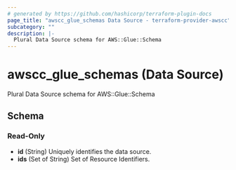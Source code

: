 ```yaml
---
# generated by https://github.com/hashicorp/terraform-plugin-docs
page_title: "awscc_glue_schemas Data Source - terraform-provider-awscc"
subcategory: ""
description: |-
  Plural Data Source schema for AWS::Glue::Schema
---
```


# awscc_glue_schemas (Data Source)

Plural Data Source schema for AWS::Glue::Schema



<!-- schema generated by tfplugindocs -->
## Schema

### Read-Only

- **id** (String) Uniquely identifies the data source.
- **ids** (Set of String) Set of Resource Identifiers.


